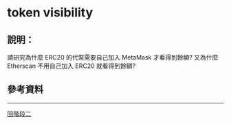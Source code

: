 # token visibility

## 說明：
請研究為什麼 ERC20 的代幣需要自己加入 MetaMask 才看得到餘額? 又為什麼 Etherscan 不用自己加入 ERC20 就看得到餘額?



## 參考資料

---
[回階段二](./README.md)